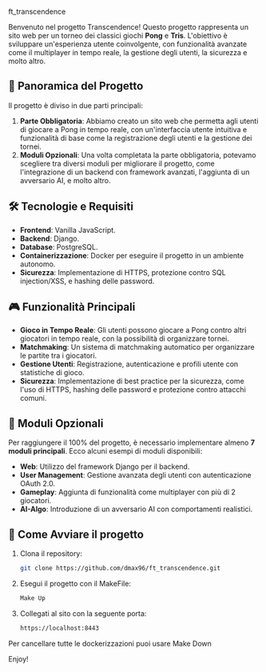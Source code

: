 ft_transcendence

Benvenuto nel progetto Transcendence! Questo progetto rappresenta un sito web per un torneo dei classici giochi **Pong** e **Tris**. L'obiettivo è sviluppare un'esperienza utente coinvolgente, con funzionalità avanzate come il multiplayer in tempo reale, la gestione degli utenti, la sicurezza e molto altro.

## 📜 **Panoramica del Progetto**

Il progetto è diviso in due parti principali:
1. **Parte Obbligatoria**: Abbiamo creato un sito web che permetta agli utenti di giocare a Pong in tempo reale, con un'interfaccia utente intuitiva e funzionalità di base come la registrazione degli utenti e la gestione dei tornei.
2. **Moduli Opzionali**: Una volta completata la parte obbligatoria, potevamo scegliere tra diversi moduli per migliorare il progetto, come l'integrazione di un backend con framework avanzati, l'aggiunta di un avversario AI, e molto altro.

## 🛠️ **Tecnologie e Requisiti**

- **Frontend**: Vanilla JavaScript.
- **Backend**: Django.
- **Database**: PostgreSQL.
- **Containerizzazione**: Docker per eseguire il progetto in un ambiente autonomo.
- **Sicurezza**: Implementazione di HTTPS, protezione contro SQL injection/XSS, e hashing delle password.

## 🎮 **Funzionalità Principali**

- **Gioco in Tempo Reale**: Gli utenti possono giocare a Pong contro altri giocatori in tempo reale, con la possibilità di organizzare tornei.
- **Matchmaking**: Un sistema di matchmaking automatico per organizzare le partite tra i giocatori.
- **Gestione Utenti**: Registrazione, autenticazione e profili utente con statistiche di gioco.
- **Sicurezza**: Implementazione di best practice per la sicurezza, come l'uso di HTTPS, hashing delle password e protezione contro attacchi comuni.

## 🚀 **Moduli Opzionali**

Per raggiungere il 100% del progetto, è necessario implementare almeno **7 moduli principali**. Ecco alcuni esempi di moduli disponibili:
- **Web**: Utilizzo del framework Django per il backend.
- **User Management**: Gestione avanzata degli utenti con autenticazione OAuth 2.0.
- **Gameplay**: Aggiunta di funzionalità come multiplayer con più di 2 giocatori.
- **AI-Algo**: Introduzione di un avversario AI con comportamenti realistici.

## 📂 **Come Avviare il progetto**

1. Clona il repository:
   ```bash
   git clone https://github.com/dmax96/ft_transcendence.git
   ```
2. Esegui il progetto con il MakeFile:
   ```bash
   Make Up
   ```
3. Collegati al sito con la seguente porta:
    ```bash
    https://localhost:8443
   ```
Per cancellare tutte le dockerizzazioni puoi usare Make Down

Enjoy!
